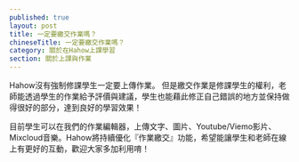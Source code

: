 ```yaml
---
published: true
layout: post
title: 一定要繳交作業嗎？
chineseTitle: 一定要繳交作業嗎？
category: 關於在Hahow上課學習
section: 關於上課與作業
---
```


 

Hahow沒有強制修課學生一定要上傳作業。
但是繳交作業是修課學生的權利，老師能透過學生的作業給予評價與建議，學生也能藉此修正自己錯誤的地方並保持做得很好的部分，達到良好的學習效果！

目前學生可以在我們的作業編輯器，上傳文字、圖片、Youtube/Viemo影片、Mixcloud音樂。Hahow將持續優化『作業繳交』功能，希望能讓學生和老師在線上有更好的互動，歡迎大家多加利用唷！
